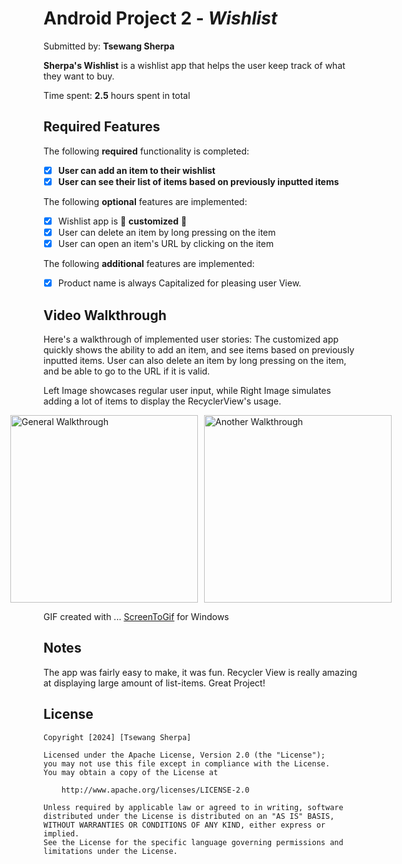﻿# Android Project 2 - *Wishlist*

Submitted by: **Tsewang Sherpa**

**Sherpa's Wishlist** is a wishlist app that helps the user keep track of what they want to buy.

Time spent: **2.5** hours spent in total

## Required Features

The following **required** functionality is completed:

- [X] **User can add an item to their wishlist**
- [X] **User can see their list of items based on previously inputted items**

The following **optional** features are implemented:

- [X] Wishlist app is 🎨 **customized** 🎨
- [X] User can delete an item by long pressing on the item
- [X] User can open an item's URL by clicking on the item

The following **additional** features are implemented:

* [X] Product name is always Capitalized for pleasing user View. 

## Video Walkthrough

Here's a walkthrough of implemented user stories:
The customized app quickly shows the ability to add an item, and see items based on previously inputted items. 
User can also delete an item by long pressing on the item, and be able to go to the URL if it is valid.

Left Image showcases regular user input, while Right Image simulates adding a lot of items to display the RecyclerView's usage.

<div style="display: flex; justify-content: center; align-items: center; width: 100%;">
    <img src='./WishListGIF.gif' title='Video Walkthrough' width='300' alt='General Walkthrough' style="margin-right: 10px;" />
    <img src='./AddingMore.gif' title='Another Walkthrough' width='300' alt='Another Walkthrough' />
</div>


GIF created with ...
[ScreenToGif](https://www.screentogif.com/) for Windows


## Notes

The app was fairly easy to make, it was fun. Recycler View is really amazing at displaying large amount of list-items. Great Project!

## License

    Copyright [2024] [Tsewang Sherpa]

    Licensed under the Apache License, Version 2.0 (the "License");
    you may not use this file except in compliance with the License.
    You may obtain a copy of the License at

        http://www.apache.org/licenses/LICENSE-2.0

    Unless required by applicable law or agreed to in writing, software
    distributed under the License is distributed on an "AS IS" BASIS,
    WITHOUT WARRANTIES OR CONDITIONS OF ANY KIND, either express or implied.
    See the License for the specific language governing permissions and
    limitations under the License. 
